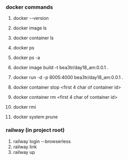 ### docker commands

1. docker --version
2. docker image ls
3. docker container ls
4. docker ps
5. docker ps -a

6. docker image build -t bea3tr/day18_am:0.0.1 .
7. docker run -d -p 8005:4000 bea3tr/day18_am:0.0.1 .
8. docker container stop <first 4 char of container id>
9. docker container rm <first 4 char of container id>
10. docker rmi <image id>
11. docker system prune


### railway (in project root)

1. railway login --browserless 
2. railway link
3. railway up